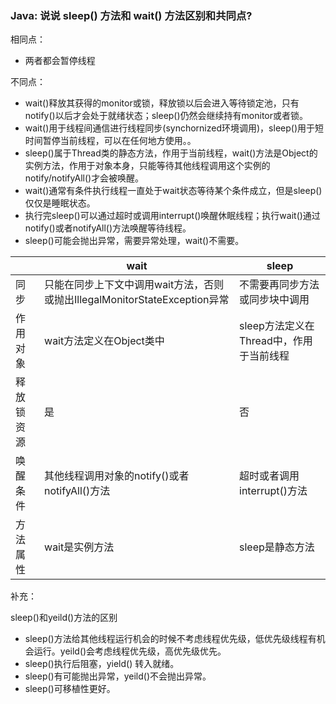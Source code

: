 ### Java: 说说 sleep() 方法和 wait() 方法区别和共同点?

相同点：

- 两者都会暂停线程

不同点：

- wait()释放其获得的monitor或锁，释放锁以后会进入等待锁定池，只有notify()以后才会处于就绪状态；sleep()仍然会继续持有monitor或者锁。
- wait()用于线程间通信进行线程同步(synchornized环境调用)，sleep()用于短时间暂停当前线程，可以在任何地方使用。。
- sleep()属于Thread类的静态方法，作用于当前线程，wait()方法是Object的实例方法，作用于对象本身，只能等待其他线程调用这个实例的notify/notifyAll()才会被唤醒。
- wait()通常有条件执行线程一直处于wait状态等待某个条件成立，但是sleep()仅仅是睡眠状态。
- 执行完sleep()可以通过超时或调用interrupt()唤醒休眠线程；执行wait()通过notify()或者notifyAll()方法唤醒等待线程。
- sleep()可能会抛出异常，需要异常处理，wait()不需要。



|            | wait                                                         | sleep                                   |
| ---------- | ------------------------------------------------------------ | --------------------------------------- |
| 同步       | 只能在同步上下文中调用wait方法，否则或抛出IllegalMonitorStateException异常 | 不需要再同步方法或同步块中调用          |
| 作用对象   | wait方法定义在Object类中                                     | sleep方法定义在Thread中，作用于当前线程 |
| 释放锁资源 | 是                                                           | 否                                      |
| 唤醒条件   | 其他线程调用对象的notify()或者notifyAll()方法                | 超时或者调用interrupt()方法             |
| 方法属性   | wait是实例方法                                               | sleep是静态方法                         |



补充：

sleep()和yeild()方法的区别

- sleep()方法给其他线程运行机会的时候不考虑线程优先级，低优先级线程有机会运行。yeild()会考虑线程优先级，高优先级优先。
- sleep()执行后阻塞，yield() 转入就绪。
- sleep()有可能抛出异常，yeild()不会抛出异常。
- sleep()可移植性更好。